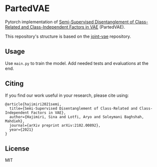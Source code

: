 # PartedVAE

Pytorch implementation of [Semi-Supervised Disentanglement of Class-Related and Class-Independent Factors in VAE](https://arxiv.org/abs/2102.00892) (PartedVAE).

This repository's structure is based on the [joint-vae](https://github.com/Schlumberger/joint-vae) repository.

## Usage

Use `main.py` to train the model. Add needed tests and evaluations at the end.

## Citing

If you find our work useful in your research, please cite using:

```
@article{hajimiri2021semi,
  title={Semi-Supervised Disentanglement of Class-Related and Class-Independent Factors in VAE},
  author={Hajimiri, Sina and Lotfi, Aryo and Soleymani Baghshah, Mahdieh},
  journal={arXiv preprint arXiv:2102.00892},
  year={2021}
}
```

## License

MIT
